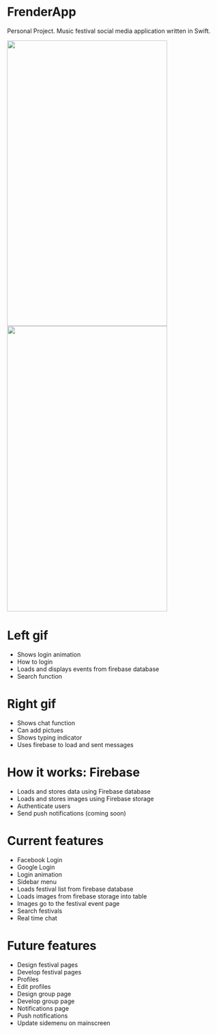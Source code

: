 # FrenderApp
Personal Project. Music festival social media application written in Swift.


<img src="https://github.com/caelandailey/FrenderApp/blob/master/Intro.gif" width="375px" height="667px" /><img src="https://github.com/caelandailey/FrenderApp/blob/master/newChatGif.gif" width="375px" height="667px" />

# Left gif
- Shows login animation
- How to login
- Loads and displays events from firebase database
- Search function

# Right gif
- Shows chat function
- Can add pictues
- Shows typing indicator 
- Uses firebase to load and sent messages

# How it works: Firebase
- Loads and stores data using Firebase database
- Loads and stores images using Firebase storage
- Authenticate users
- Send push notifications (coming soon)

# Current features
- Facebook Login
- Google Login
- Login animation
- Sidebar menu
- Loads festival list from firebase database 
- Loads images from firebase storage into table
- Images go to the festival event page
- Search festivals
- Real time chat

# Future features
- Design festival pages
- Develop festival pages
- Profiles
- Edit profiles
- Design group page
- Develop group page
- Notifications page
- Push notifications
- Update sidemenu on mainscreen

